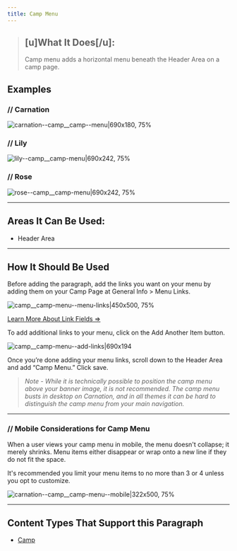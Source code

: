```yaml
---
title: Camp Menu
---
```


> ## [u]What It Does[/u]:
> Camp menu adds a horizontal menu beneath the Header Area on a camp page.

## Examples
### // Carnation
![carnation--camp__camp--menu|690x180, 75%](upload://yEu9UFLnGp7gH7aUeWphadUFzvC.jpeg)

### // Lily
![lily--camp__camp-menu|690x242, 75%](upload://8on2aI5cwXvu3scx8lkYVV8J5VM.jpeg)
### // Rose
![rose--camp__camp-menu|690x242, 75%](upload://P1Snx7VCshybWHdZnlohJqRCbo.jpeg)

---

## Areas It Can Be Used:

* Header Area

---

## How It Should Be Used

Before adding the paragraph, add the links you want on your menu by adding them on your Camp Page at General Info > Menu Links.

![camp__camp-menu--menu-links|450x500, 75%](upload://5mbjiHKdjq05hhVSvVIpFPVYbxu.png)

[Learn More About Link Fields ⇒](https://community.openymca.org/t/content-editing-basics-open-y-user-docs/732)

To add additional links to your menu, click on the Add Another Item button.

![camp__camp-menu--add-links|690x194](upload://rJL5XswzqmWEFTEGhkkyr9MOk9N.gif)

Once you’re done adding your menu links, scroll down to the Header Area and add “Camp Menu.” Click save.

> *Note - While it is technically possible to position the camp menu above your banner image, it is not recommended. The camp menu busts in desktop on Carnation, and in all themes it can be hard to distinguish the camp menu from your main navigation.*

---

### // Mobile Considerations for Camp Menu

When a user views your camp menu in  mobile, the menu doesn't collapse; it merely shrinks. Menu items either disappear or wrap onto a new line if they do not fit the space.

It's recommended you limit your menu items to no more than 3 or 4 unless you opt to customize.

![carnation--camp__camp-menu--mobile|322x500, 75%](upload://hDr88t6d3ea0K3XoELLcOEkh2OK.jpeg)



---
## Content Types That Support this Paragraph

* [Camp](https://community.openymca.org/t/camp-content-types-user-docs/690)